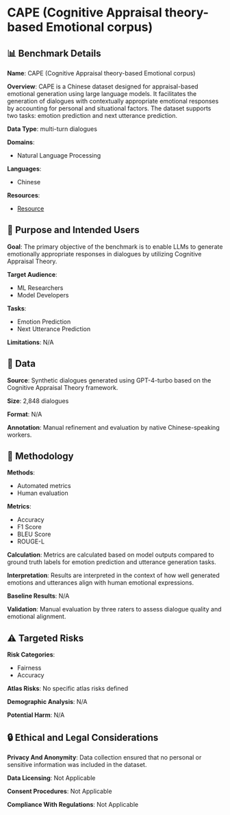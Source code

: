 # CAPE (Cognitive Appraisal theory-based Emotional corpus)

## 📊 Benchmark Details

**Name**: CAPE (Cognitive Appraisal theory-based Emotional corpus)

**Overview**: CAPE is a Chinese dataset designed for appraisal-based emotional generation using large language models. It facilitates the generation of dialogues with contextually appropriate emotional responses by accounting for personal and situational factors. The dataset supports two tasks: emotion prediction and next utterance prediction.

**Data Type**: multi-turn dialogues

**Domains**:
- Natural Language Processing

**Languages**:
- Chinese

**Resources**:
- [Resource](https://arxiv.org/abs/2410.14145)

## 🎯 Purpose and Intended Users

**Goal**: The primary objective of the benchmark is to enable LLMs to generate emotionally appropriate responses in dialogues by utilizing Cognitive Appraisal Theory.

**Target Audience**:
- ML Researchers
- Model Developers

**Tasks**:
- Emotion Prediction
- Next Utterance Prediction

**Limitations**: N/A

## 💾 Data

**Source**: Synthetic dialogues generated using GPT-4-turbo based on the Cognitive Appraisal Theory framework.

**Size**: 2,848 dialogues

**Format**: N/A

**Annotation**: Manual refinement and evaluation by native Chinese-speaking workers.

## 🔬 Methodology

**Methods**:
- Automated metrics
- Human evaluation

**Metrics**:
- Accuracy
- F1 Score
- BLEU Score
- ROUGE-L

**Calculation**: Metrics are calculated based on model outputs compared to ground truth labels for emotion prediction and utterance generation tasks.

**Interpretation**: Results are interpreted in the context of how well generated emotions and utterances align with human emotional expressions.

**Baseline Results**: N/A

**Validation**: Manual evaluation by three raters to assess dialogue quality and emotional alignment.

## ⚠️ Targeted Risks

**Risk Categories**:
- Fairness
- Accuracy

**Atlas Risks**:
No specific atlas risks defined

**Demographic Analysis**: N/A

**Potential Harm**: N/A

## 🔒 Ethical and Legal Considerations

**Privacy And Anonymity**: Data collection ensured that no personal or sensitive information was included in the dataset.

**Data Licensing**: Not Applicable

**Consent Procedures**: Not Applicable

**Compliance With Regulations**: Not Applicable
